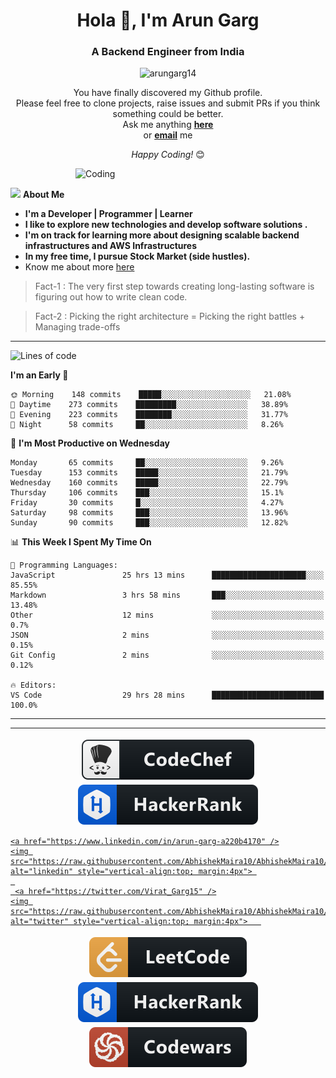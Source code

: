 <h1 align="center">Hola 👋, I'm Arun Garg</h1>
<h3 align="center">A Backend Engineer from India</h3>
 <p align="center"> <img src="https://komarev.com/ghpvc/?username=ditikrushna" alt="arungarg14" /> </p>

<div align="center">
You have finally discovered my Github profile. <br>
Please feel free to clone projects, raise issues and submit PRs if you think something could be better. <br>
Ask me anything <a href="https://github.com/arungarg14/arungarg14/issues/new"><b>here</b></a><br>
or <a href="mailto:18335@iiitu.ac.in"><b>email</b></a> me

<i>Happy Coding!</i> 😊
</div>

<img align="right" alt="Coding" width="400" src="https://media.giphy.com/media/Y4ak9Ki2GZCbJxAnJD/giphy.gif">

</br>

<img src="https://media.giphy.com/media/WUlplcMpOCEmTGBtBW/giphy.gif" width="30"> **About Me**

- **I'm a Developer | Programmer | Learner**<br/>   
- **I like to explore new technologies and develop software solutions .** <br/>
- **I'm on track for learning more about designing scalable backend infrastructures and AWS Infrastructures** <br/>
- **In my free time, I pursue Stock Market (side hustles).** <br/>
- Know me about more [here](https://www.linkedin.com/in/arun-garg-a220b4170/)<br/> 

 
> Fact-1 : The very first step towards creating long-lasting software is figuring out how to write clean code.


> Fact-2 : Picking the right architecture = Picking the right battles + Managing trade-offs 

---

<!--START_SECTION:waka-->
![Lines of code](https://img.shields.io/badge/From%20Hello%20World%20I%27ve%20Written-207177%20lines%20of%20code-blue)

**I'm an Early 🐤** 

```text
🌞 Morning    148 commits    █████░░░░░░░░░░░░░░░░░░░░   21.08% 
🌆 Daytime    273 commits    █████████░░░░░░░░░░░░░░░░   38.89% 
🌃 Evening    223 commits    ████████░░░░░░░░░░░░░░░░░   31.77% 
🌙 Night      58 commits     ██░░░░░░░░░░░░░░░░░░░░░░░   8.26%

```
📅 **I'm Most Productive on Wednesday** 

```text
Monday       65 commits     ██░░░░░░░░░░░░░░░░░░░░░░░   9.26% 
Tuesday      153 commits    █████░░░░░░░░░░░░░░░░░░░░   21.79% 
Wednesday    160 commits    █████░░░░░░░░░░░░░░░░░░░░   22.79% 
Thursday     106 commits    ███░░░░░░░░░░░░░░░░░░░░░░   15.1% 
Friday       30 commits     █░░░░░░░░░░░░░░░░░░░░░░░░   4.27% 
Saturday     98 commits     ███░░░░░░░░░░░░░░░░░░░░░░   13.96% 
Sunday       90 commits     ███░░░░░░░░░░░░░░░░░░░░░░   12.82%

```


📊 **This Week I Spent My Time On** 

```text
💬 Programming Languages: 
JavaScript               25 hrs 13 mins      █████████████████████░░░░   85.55% 
Markdown                 3 hrs 58 mins       ███░░░░░░░░░░░░░░░░░░░░░░   13.48% 
Other                    12 mins             ░░░░░░░░░░░░░░░░░░░░░░░░░   0.7% 
JSON                     2 mins              ░░░░░░░░░░░░░░░░░░░░░░░░░   0.15% 
Git Config               2 mins              ░░░░░░░░░░░░░░░░░░░░░░░░░   0.12%

🔥 Editors: 
VS Code                  29 hrs 28 mins      █████████████████████████   100.0%

```


<!--END_SECTION:waka-->

---


<!-- <img src="http://www.netanimations.net/livres-13.gif" width="40"> **Latest Blogs**  -->

<!-- BLOG-POST-LIST:START -->
<!-- BLOG-POST-LIST:END -->

--- 

<p align="center">
  
 <a href="https://www.codechef.com/users/iamchinu" />
    <img src="https://raw.githubusercontent.com/AbhishekMaira10/AbhishekMaira10/master/Resources/svg/codechef.svg" alt="codechef" style="vertical-align:top; margin:4px">
   
  <a href="https://www.hackerrank.com/arungarg1414" />
    <img src="https://raw.githubusercontent.com/AbhishekMaira10/AbhishekMaira10/master/Resources/svg/hackerrank.svg" alt="hackerrank" style="vertical-align:top; margin:4px">

   
    <a href="https://www.linkedin.com/in/arun-garg-a220b4170" />
    <img src="https://raw.githubusercontent.com/AbhishekMaira10/AbhishekMaira10/master/Resources/svg/linkedin.svg" alt="linkedin" style="vertical-align:top; margin:4px"> 
     
     <a href="https://twitter.com/Virat_Garg15" />
    <img src="https://raw.githubusercontent.com/AbhishekMaira10/AbhishekMaira10/master/Resources/svg/twitter.svg" alt="twitter" style="vertical-align:top; margin:4px">   
  
</p>


<p align="center">
  <a href="https://leetcode.com/user2917t/">
    <img src="https://raw.githubusercontent.com/AbhishekMaira10/AbhishekMaira10/master/Resources/svg/leetcode.svg" alt="leetcode" style="vertical-align:top; margin:4px">
  </a>

  <a href="https://www.hackerrank.com/diticuo062">
    <img src="https://raw.githubusercontent.com/AbhishekMaira10/AbhishekMaira10/master/Resources/svg/hackerrank.svg" alt="hackerrank" style="vertical-align:top; margin:4px">
  </a>
  
  <a href="https://www.codewars.com/users/ditikrushna">
    <img src="https://raw.githubusercontent.com/AbhishekMaira10/AbhishekMaira10/master/Resources/svg/codewars.svg" alt="codewars" style="vertical-align:top; margin:4px">
  </a> 
</p>







